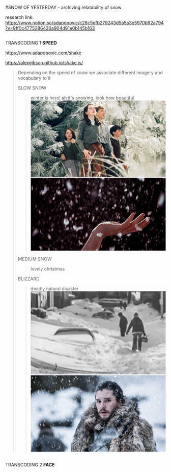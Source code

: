 #SNOW OF YESTERDAY - archiving relatability of snow

research link:
https://www.notion.so/adapopovic/c28c5efb279243d5a5a3e5970b92a794?v=9ff0c4775286426a904d91e0b145b163

##
TRANSCODING 1
**SPEED**

https://www.adapopovic.com/shake

https://alexgibson.github.io/shake.js/

>Depending on the speed of snow we associate different imagery and vocabulary to it
>
>SLOW SNOW
>>winter is here! ah it's snowing, look how beautiful
>>![narnia](/assets/narnia.jpg "winter is coming")
>>![edward scissorhands](/assets/scriss.gif "winter is coming")
>
>MEDIUM SNOW
>>lovely christmas
>
>
>BLIZZARD
>>deadly natural disaster
>> [![Iran Blizzard of February 1972](/assets/iran72.jpg "Iran Blizzard of February 1972")](https://unofficialnetworks.com/2018/12/03/deadliest-snowstorm-blizzard-in-history/)
>>![game of thrones](/assets/got.jpg "winter is coming")




##
TRANSCODING 2
**FACE**
